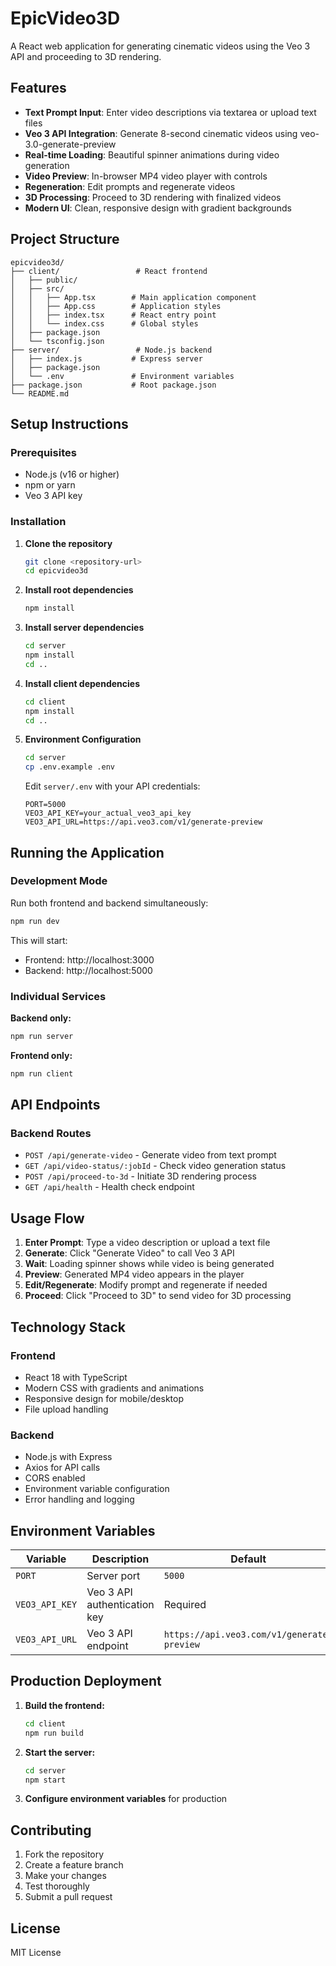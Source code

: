 # EpicVideo3D

A React web application for generating cinematic videos using the Veo 3 API and proceeding to 3D rendering.

## Features

- **Text Prompt Input**: Enter video descriptions via textarea or upload text files
- **Veo 3 API Integration**: Generate 8-second cinematic videos using veo-3.0-generate-preview
- **Real-time Loading**: Beautiful spinner animations during video generation
- **Video Preview**: In-browser MP4 video player with controls
- **Regeneration**: Edit prompts and regenerate videos
- **3D Processing**: Proceed to 3D rendering with finalized videos
- **Modern UI**: Clean, responsive design with gradient backgrounds

## Project Structure

```
epicvideo3d/
├── client/                 # React frontend
│   ├── public/
│   ├── src/
│   │   ├── App.tsx        # Main application component
│   │   ├── App.css        # Application styles
│   │   ├── index.tsx      # React entry point
│   │   └── index.css      # Global styles
│   ├── package.json
│   └── tsconfig.json
├── server/                 # Node.js backend
│   ├── index.js           # Express server
│   ├── package.json
│   └── .env               # Environment variables
├── package.json           # Root package.json
└── README.md
```

## Setup Instructions

### Prerequisites

- Node.js (v16 or higher)
- npm or yarn
- Veo 3 API key

### Installation

1. **Clone the repository**
   ```bash
   git clone <repository-url>
   cd epicvideo3d
   ```

2. **Install root dependencies**
   ```bash
   npm install
   ```

3. **Install server dependencies**
   ```bash
   cd server
   npm install
   cd ..
   ```

4. **Install client dependencies**
   ```bash
   cd client
   npm install
   cd ..
   ```

5. **Environment Configuration**
   ```bash
   cd server
   cp .env.example .env
   ```
   
   Edit `server/.env` with your API credentials:
   ```
   PORT=5000
   VEO3_API_KEY=your_actual_veo3_api_key
   VEO3_API_URL=https://api.veo3.com/v1/generate-preview
   ```

## Running the Application

### Development Mode

Run both frontend and backend simultaneously:
```bash
npm run dev
```

This will start:
- Frontend: http://localhost:3000
- Backend: http://localhost:5000

### Individual Services

**Backend only:**
```bash
npm run server
```

**Frontend only:**
```bash
npm run client
```

## API Endpoints

### Backend Routes

- `POST /api/generate-video` - Generate video from text prompt
- `GET /api/video-status/:jobId` - Check video generation status
- `POST /api/proceed-to-3d` - Initiate 3D rendering process
- `GET /api/health` - Health check endpoint

## Usage Flow

1. **Enter Prompt**: Type a video description or upload a text file
2. **Generate**: Click "Generate Video" to call Veo 3 API
3. **Wait**: Loading spinner shows while video is being generated
4. **Preview**: Generated MP4 video appears in the player
5. **Edit/Regenerate**: Modify prompt and regenerate if needed
6. **Proceed**: Click "Proceed to 3D" to send video for 3D processing

## Technology Stack

### Frontend
- React 18 with TypeScript
- Modern CSS with gradients and animations
- Responsive design for mobile/desktop
- File upload handling

### Backend
- Node.js with Express
- Axios for API calls
- CORS enabled
- Environment variable configuration
- Error handling and logging

## Environment Variables

| Variable | Description | Default |
|----------|-------------|---------|
| `PORT` | Server port | `5000` |
| `VEO3_API_KEY` | Veo 3 API authentication key | Required |
| `VEO3_API_URL` | Veo 3 API endpoint | `https://api.veo3.com/v1/generate-preview` |

## Production Deployment

1. **Build the frontend:**
   ```bash
   cd client
   npm run build
   ```

2. **Start the server:**
   ```bash
   cd server
   npm start
   ```

3. **Configure environment variables** for production

## Contributing

1. Fork the repository
2. Create a feature branch
3. Make your changes
4. Test thoroughly
5. Submit a pull request

## License

MIT License
